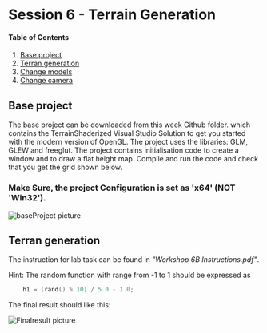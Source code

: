 # Session 6 - Terrain Generation 

#### Table of Contents
1. [Base project](https://github.coventry.ac.uk/ac7020/322COM_TeachingMaterial/blob/master/Session%206#Base-project)
2. [Terran generation](https://github.coventry.ac.uk/ac7020/322COM_TeachingMaterial/blob/master/Session%206#Terran-generation)
3. [Change models](https://github.coventry.ac.uk/ac7020/322COM_TeachingMaterial/blob/master/Session%206#Change-models)
4. [Change camera](https://github.coventry.ac.uk/ac7020/322COM_TeachingMaterial/blob/master/Session%206#Change-camera)

## Base project

The base project can be downloaded from this week Github folder. which contains the TerrainShaderized Visual
Studio Solution to get you started with the modern version of OpenGL. The project uses the
libraries: GLM, GLEW and freeglut. The project contains initialisation code to create a window and to draw a flat
height map. Compile and run the code and check that you get the grid shown below.

### Make Sure, the project Configuration is set as 'x64' (NOT 'Win32').

![baseProject picture](https://github.coventry.ac.uk/ac7020/322COM_TeachingMaterial/blob/master/Session%206/Readme%20Pictures/TerranFlat.JPG)
 
## Terran generation

The instruction for lab task can be found in _"Workshop 6B Instructions.pdf"_.

Hint: The random function with range from -1 to 1 should be expressed as

```C++
	h1 = (rand() % 10) / 5.0 - 1.0;
```

The final result should like this:

![Finalresult picture](https://github.coventry.ac.uk/ac7020/322COM_TeachingMaterial/blob/master/Session%206/Readme%20Pictures/Terran.JPG)





